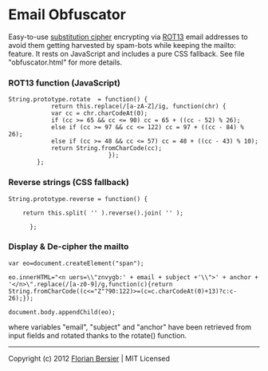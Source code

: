 # Email Obfuscator

Easy-to-use [substitution cipher](http://en.wikipedia.org/wiki/Substitution_cipher) encrypting via [ROT13](http://en.wikipedia.org/wiki/ROT13) email addresses to avoid them getting harvested by spam-bots while keeping the mailto: feature. It rests on JavaScript and includes a pure CSS fallback. See file "obfuscator.html" for more details.

### ROT13 function (JavaScript)

    String.prototype.rotate  = function() { 
                return this.replace(/[a-zA-Z]/ig, function(chr) {
                var cc = chr.charCodeAt(0);
                if (cc >= 65 && cc <= 90) cc = 65 + ((cc - 52) % 26);
                else if (cc >= 97 && cc <= 122) cc = 97 + ((cc - 84) % 26);
                else if (cc >= 48 && cc <= 57) cc = 48 + ((cc - 43) % 10);
                return String.fromCharCode(cc);
                    			});
			};

### Reverse strings (CSS fallback)

    String.prototype.reverse = function() {

        return this.split( '' ).reverse().join( '' ); 
          
          };
          
### Display & De-cipher the mailto

    var eo=document.createElement("span");

    eo.innerHTML="<n uers=\\"znvygb:' + email + subject +'\\">' + anchor + '</n>\".replace(/[a-z0-9]/g,function(c){return String.fromCharCode((c<="Z"?90:122)>=(c=c.charCodeAt(0)+13)?c:c-26);});
    
    document.body.appendChild(eo);
          
where variables "email", "subject" and "anchor" have been retrieved from input fields and rotated thanks to the rotate() function.

-----------------------------------------------------------

Copyright (c) 2012 [Florian Bersier](http://www.florianbersier.com) | MIT Licensed 
